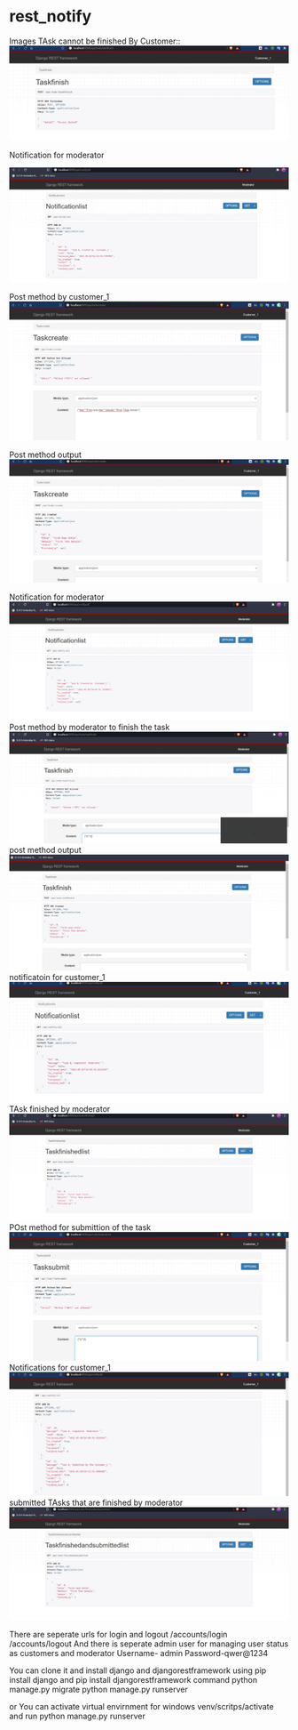 # rest_notify

Images 
TAsk cannot be finished By Customer::
![](https://github.com/adityachaudhary147/rest_notify/blob/main/rest_notify_images/1.jpeg)

Notification for moderator

![](https://github.com/adityachaudhary147/rest_notify/blob/main/rest_notify_images/2.jpeg)

Post method by customer_1
![](https://github.com/adityachaudhary147/rest_notify/blob/main/rest_notify_images/3.jpeg)

Post method output
![](https://github.com/adityachaudhary147/rest_notify/blob/main/rest_notify_images/4.jpeg)

Notification for moderator
![](https://github.com/adityachaudhary147/rest_notify/blob/main/rest_notify_images/5.jpeg)
Post method by moderator to finish the task
![](https://github.com/adityachaudhary147/rest_notify/blob/main/rest_notify_images/6.jpeg)
post method output
![](https://github.com/adityachaudhary147/rest_notify/blob/main/rest_notify_images/7.jpeg)
notificatoin for customer_1
![](https://github.com/adityachaudhary147/rest_notify/blob/main/rest_notify_images/8.jpeg)
TAsk finished by moderator
![](https://github.com/adityachaudhary147/rest_notify/blob/main/rest_notify_images/9.jpeg)
POst method for submittion of the task
![](https://github.com/adityachaudhary147/rest_notify/blob/main/rest_notify_images/10.jpeg)
Notifications for customer_1
![](https://github.com/adityachaudhary147/rest_notify/blob/main/rest_notify_images/11.jpeg)
submitted TAsks that are  finished by moderator
![](https://github.com/adityachaudhary147/rest_notify/blob/main/rest_notify_images/12.jpeg)


There are seperate urls for login and logout
/accounts/login
/accounts/logout
And there is seperate admin user for managing user status as customers and moderator
Username- admin Password-qwer@1234

You can clone it 
and install django and djangorestframework
using pip install django and pip install djangorestframework command
python manage.py migrate
python manage.py runserver

or 
You can activate virtual envirnment 
for windows
venv/scritps/activate
and run
python manage.py runserver
